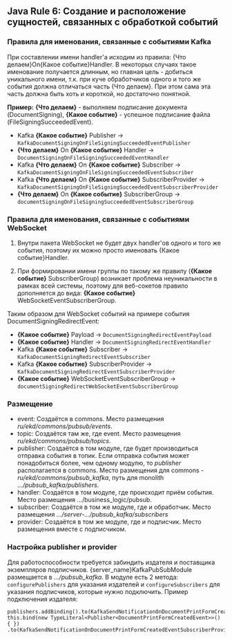 ## Java Rule 6: Создание и расположение сущностей, связанных с обработкой событий


### Правила для именования, связанные с событиями Kafka

При составлении имени handler'a исходим из правила: {Что делаем}On{Какое событие}Handler. В некоторых случаях такое именование получается длинным, но главная цель - добиться уникального имени, т.к. при куче обработчиков одного и того же события должна отличаться часть {Что делаем}. При этом сама эта часть должна быть хоть и короткой, но достаточно понятной.
   
**Пример:**
**{Что делаем}** - выполняем подписание документа (DocumentSigning), **{Какое событие}** - успешное подписание файла (FileSigningSucceededEvent).

* Kafka **{Какое событие}** Publisher -> `KafkaDocumentSigningOnFileSigningSucceededEventPublisher`
* **{Что делаем}** On **{Какое событие}** Handler -> `DocumentSigningOnFileSigningSucceededEventHandler`
* Kafka **{Что делаем}** On **{Какое событие}** Subscriber -> `KafkaDocumentSigningOnFileSigningSucceededEventSubscriber`
* Kafka **{Что делаем}** On **{Какое событие}** SubscriberProvider -> `KafkaDocumentSigningOnFileSigningSucceededEventSubscriberProvider`
* **{Что делаем}** On **{Какое событие}** SubscriberGroup -> `documentSigningOnFileSigningSucceededEventSubscriberGroup`


### Правила для именования, связанные с событиями WebSocket

1. Внутри пакета WebSocket не будет двух handler'ов одного и того же события, поэтому их можно просто именовать {Какое событие}Handler.

2. При формировании имени группы по такому же правилу (**{Какое событие}** SubscriberGroup) возникает проблема неуникальности в рамках всей системы, поэтому для веб-сокетов правило дополняется до вида: **{Какое событие}** WebSocketEventSubscriberGroup.

Таким образом для WebSocket событий на примере события DocumentSigningRedirectEvent:

* **{Какое событие}** Payload -> `DocumentSigningRedirectEventPayload`
* **{Какое событие}** Handler -> `DocumentSigningRedirectEventHandler`
* Kafka **{Какое событие}** Subscriber -> `KafkaDocumentSigningRedirectEventSubscriber`
* Kafka **{Какое событие}** SubscriberProvider -> `KafkaDocumentSigningRedirectEventSubscriberProvider`
* **{Какое событие}** WebSocketEventSubscriberGroup -> `documentSigningRedirectWebSocketEventSubscriberGroup`

### Размещение

- event: Создаётся в commons. Место размещения _ru/ekd/commons/pubsub/events_.
- topic: Создаётся там же, где event. Место размещения _ru/ekd/commons/pubsub/topics_.
- publisher: Создаётся в том модуле, где будет производиться отправка события в топик. Если отправка события может понадобиться более, чем одному модулю, то _publisher_ располагается в commons. Место размещения для commons - _ru/ekd/commons/pubsub_kafka_, путь для monolith _.../pubsub_kafka/publishers_.
- handler: Создаётся в том модуле, где происходит приём события. Место размещения .../business_logic/pubsub.
- subscriber: Создаётся в том же модуле, где и обработчик. Место размещения _.../server-.../pubsub_kafka/subscribers_
- provider: Создаётся в том же модуле, где и подписчик. Место размещения вместе с подписчиком.

### Настройка publisher и provider

Для работоспособности требуется забиндить издателя и поставщика экземпляров подписчиков.
{server_name}KafkaPubSubModule размещается в _.../pubsub_kafka_.
В модуле есть 2 метода: `configurePublishers` для указания издателей и `configureSubscribers` для указания подписчиков, которые нужно подключить.
Пример подключения издателя: 
```
publishers.addBinding().to(KafkaSendNotificationOnDocumentPrintFormCreatedEventSubscriberProvider.class);
this.bind(new TypeLiteral<Publisher<DocumentPrintFormCreatedEvent>>() { }) .to(KafkaSendNotificationOnDocumentPrintFormCreatedEventSubscriberProvider.class);
```
